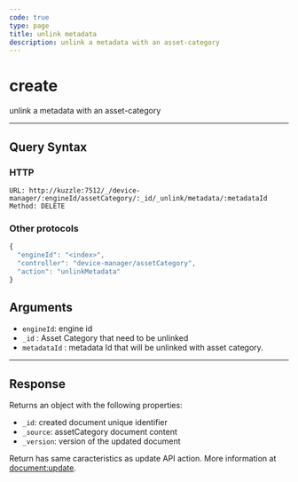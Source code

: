 ```yaml
---
code: true
type: page
title: unlink metadata
description: unlink a metadata with an asset-category
---
```


# create
unlink a metadata with an asset-category
<!--- TODO : lister les erreurs qui peuvent arriver -->
---

## Query Syntax

### HTTP

```http
URL: http://kuzzle:7512/_/device-manager/:engineId/assetCategory/:_id/_unlink/metadata/:metadataId
Method: DELETE
```

### Other protocols

```js
{
  "engineId": "<index>",
  "controller": "device-manager/assetCategory",
  "action": "unlinkMetadata"
}
```

## Arguments

- `engineId`: engine id
- `_id` : Asset Category that need to be unlinked
- `metadataId` : metadata Id that will be unlinked with asset category.

---

## Response

Returns an object with the following properties:

- `_id`: created document unique identifier
- `_source`: assetCategory document content
- `_version`: version of the updated document

Return has same caracteristics as update API action. More information at [document:update](/core/2/api/controllers/document/update).

